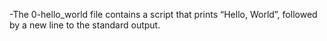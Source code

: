 -The 0-hello_world file contains a script that prints “Hello, World”, followed by a new line to the standard output.
